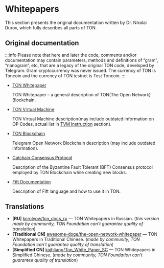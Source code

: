 # Whitepapers

This section presents the original documentation written by Dr. Nikolai Durov, which fully describes all parts of TON.

## Original documentation

:::info
Please note that here and later the code, comments and/or documentation may contain parameters, methods and definitions of “gram”, “nanogram”, etc, that are a legacy of the original TON code, developed by Telegram. Gram cryptocurrency was never issued. The currency of TON is Toncoin and the currency of TON testnet is Test Toncoin.
:::

- [TON Whitepaper](https://docs.ton.org/ton.pdf)

  TON Whitepaper – a general description of TON(The Open Network) Blockchain.

- [TON Virtual Machine](https://docs.ton.org/tvm.pdf)

  TON Virtual Machine description(may include outdated information on OP Codes, actual list in [TVM Instruction](https://docs.ton.org/learn/tvm-instructions/tvm-overview) section).

- [TON Blockchain](https://docs.ton.org/tblkch.pdf)

  Telegram Open Network Blockchain description (may include outdated information).

- [Catchain Consensus Protocol](https://docs.ton.org/catchain.pdf)

  Description of the Byzantine Fault Tolerant (BFT) Consensus protocol employed by TON Blockchain while creating new blocks.

- [Fift Documentation](https://docs.ton.org/fiftbase.pdf)

  Description of Fift language and how to use it in TON.

## Translations

- **\[RU]** [korolyow/ton_docs_ru](https://github.com/Korolyow/TON_docs_ru) — TON Whitepapers in Russian. (_this version made by community, TON Foundation can't guarantee quality of translation_)
- **\[Traditional CN]** [awesome-doge/the-open-network-whitepaper](https://github.com/awesome-doge/TON_Paper/blob/main/zh_ton.pdf) — TON Whitepapers in Traditional Chinese. (_made by community, TON Foundation can't guarantee quality of translation_)
- **\[Simplified CN]** [kojhliang/Ton_White_Paper_SC](https://github.com/kojhliang/Ton_White_Paper_SC/blob/main/Ton%E5%8C%BA%E5%9D%97%E9%93%BE%E7%99%BD%E7%9A%AE%E4%B9%A6_%E7%AE%80%E4%BD%93%E4%B8%AD%E6%96%87%E7%89%88.pdf) — TON Whitepapers in Simplified Chinese. (_made by community, TON Foundation can't guarantee quality of translation_)
